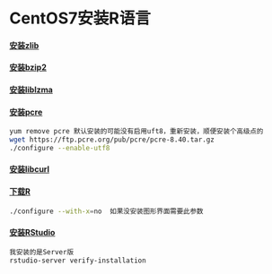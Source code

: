 # CentOS7安装R语言
#### [安装zlib](http://www.zlib.net/)
#### [安装bzip2](http://www.bzip.org/downloads.html)
#### [安装liblzma](http://tukaani.org/xz/)
#### [安装pcre](https://ftp.pcre.org/pub/pcre/)
```sh
yum remove pcre 默认安装的可能没有启用uft8，重新安装，顺便安装个高级点的
wget https://ftp.pcre.org/pub/pcre/pcre-8.40.tar.gz
./configure --enable-utf8 
```
#### [安装libcurl](https://curl.haxx.se/libcurl/)

#### [下载R](https://www.r-project.org/)
```sh
./configure --with-x=no  如果没安装图形界面需要此参数
```
#### [安装RStudio](https://www.rstudio.com/)
```sh
我安装的是Server版
rstudio-server verify-installation
```
